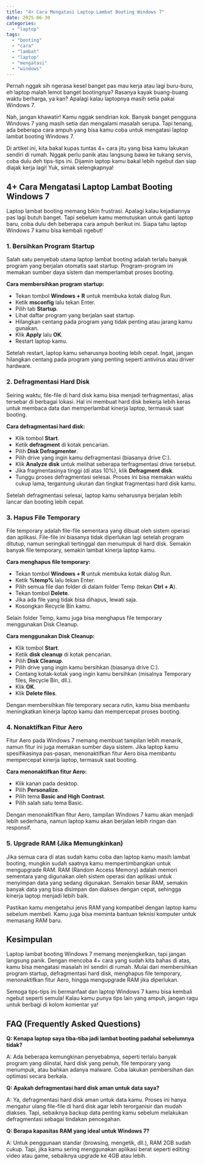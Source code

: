 ```yaml
---
title: "4+ Cara Mengatasi Laptop Lambat Booting Windows 7"
date: 2025-06-30
categories: 
  - "laptop"
tags: 
  - "booting"
  - "cara"
  - "lambat"
  - "laptop"
  - "mengatasi"
  - "windows"
---
```


Pernah nggak sih ngerasa kesel banget pas mau kerja atau lagi buru-buru, eh laptop malah lemot banget bootingnya? Rasanya kayak buang-buang waktu berharga, ya kan? Apalagi kalau laptopnya masih setia pakai Windows 7.

Nah, jangan khawatir! Kamu nggak sendirian kok. Banyak banget pengguna Windows 7 yang masih setia dan mengalami masalah serupa. Tapi tenang, ada beberapa cara ampuh yang bisa kamu coba untuk mengatasi laptop lambat booting Windows 7.

Di artikel ini, kita bakal kupas tuntas 4+ cara jitu yang bisa kamu lakukan sendiri di rumah. Nggak perlu panik atau langsung bawa ke tukang servis, coba dulu deh tips-tips ini. Dijamin laptop kamu bakal lebih ngebut dan siap diajak kerja lagi! Yuk, simak selengkapnya!

## 4+ Cara Mengatasi Laptop Lambat Booting Windows 7

Laptop lambat booting memang bikin frustrasi. Apalagi kalau kejadiannya pas lagi butuh banget. Tapi sebelum kamu memutuskan untuk ganti laptop baru, coba dulu deh beberapa cara ampuh berikut ini. Siapa tahu laptop Windows 7 kamu bisa kembali ngebut!

### 1\. Bersihkan Program Startup

Salah satu penyebab utama laptop lambat booting adalah terlalu banyak program yang berjalan otomatis saat startup. Program-program ini memakan sumber daya sistem dan memperlambat proses booting.

**Cara membersihkan program startup:**

- Tekan tombol **Windows + R** untuk membuka kotak dialog Run.
- Ketik **msconfig** lalu tekan Enter.
- Pilih tab **Startup**.
- Lihat daftar program yang berjalan saat startup.
- Hilangkan centang pada program yang tidak penting atau jarang kamu gunakan.
- Klik **Apply** lalu **OK**.
- Restart laptop kamu.

Setelah restart, laptop kamu seharusnya booting lebih cepat. Ingat, jangan hilangkan centang pada program yang penting seperti antivirus atau driver hardware.

### 2\. Defragmentasi Hard Disk

Seiring waktu, file-file di hard disk kamu bisa menjadi terfragmentasi, alias tersebar di berbagai lokasi. Hal ini membuat hard disk bekerja lebih keras untuk membaca data dan memperlambat kinerja laptop, termasuk saat booting.

**Cara defragmentasi hard disk:**

- Klik tombol **Start**.
- Ketik **defragment** di kotak pencarian.
- Pilih **Disk Defragmenter**.
- Pilih drive yang ingin kamu defragmentasi (biasanya drive C:).
- Klik **Analyze disk** untuk melihat seberapa terfragmentasi drive tersebut.
- Jika fragmentasinya tinggi (di atas 10%), klik **Defragment disk**.
- Tunggu proses defragmentasi selesai. Proses ini bisa memakan waktu cukup lama, tergantung ukuran dan tingkat fragmentasi hard disk kamu.

Setelah defragmentasi selesai, laptop kamu seharusnya berjalan lebih lancar dan booting lebih cepat.

### 3\. Hapus File Temporary

File temporary adalah file-file sementara yang dibuat oleh sistem operasi dan aplikasi. File-file ini biasanya tidak diperlukan lagi setelah program ditutup, namun seringkali tertinggal dan menumpuk di hard disk. Semakin banyak file temporary, semakin lambat kinerja laptop kamu.

**Cara menghapus file temporary:**

- Tekan tombol **Windows + R** untuk membuka kotak dialog Run.
- Ketik **%temp%** lalu tekan Enter.
- Pilih semua file dan folder di dalam folder Temp (tekan **Ctrl + A**).
- Tekan tombol **Delete**.
- Jika ada file yang tidak bisa dihapus, lewati saja.
- Kosongkan Recycle Bin kamu.

Selain folder Temp, kamu juga bisa menghapus file temporary menggunakan Disk Cleanup.

**Cara menggunakan Disk Cleanup:**

- Klik tombol **Start**.
- Ketik **disk cleanup** di kotak pencarian.
- Pilih **Disk Cleanup**.
- Pilih drive yang ingin kamu bersihkan (biasanya drive C:).
- Centang kotak-kotak yang ingin kamu bersihkan (misalnya Temporary files, Recycle Bin, dll.).
- Klik **OK**.
- Klik **Delete files**.

Dengan membersihkan file temporary secara rutin, kamu bisa membantu meningkatkan kinerja laptop kamu dan mempercepat proses booting.

### 4\. Nonaktifkan Fitur Aero

Fitur Aero pada Windows 7 memang membuat tampilan lebih menarik, namun fitur ini juga memakan sumber daya sistem. Jika laptop kamu spesifikasinya pas-pasan, menonaktifkan fitur Aero bisa membantu mempercepat kinerja laptop, termasuk saat booting.

**Cara menonaktifkan fitur Aero:**

- Klik kanan pada desktop.
- Pilih **Personalize**.
- Pilih tema **Basic and High Contrast**.
- Pilih salah satu tema Basic.

Dengan menonaktifkan fitur Aero, tampilan Windows 7 kamu akan menjadi lebih sederhana, namun laptop kamu akan berjalan lebih ringan dan responsif.

### 5\. Upgrade RAM (Jika Memungkinkan)

Jika semua cara di atas sudah kamu coba dan laptop kamu masih lambat booting, mungkin sudah saatnya kamu mempertimbangkan untuk mengupgrade RAM. RAM (Random Access Memory) adalah memori sementara yang digunakan oleh sistem operasi dan aplikasi untuk menyimpan data yang sedang digunakan. Semakin besar RAM, semakin banyak data yang bisa disimpan dan diakses dengan cepat, sehingga kinerja laptop menjadi lebih baik.

Pastikan kamu mengetahui jenis RAM yang kompatibel dengan laptop kamu sebelum membeli. Kamu juga bisa meminta bantuan teknisi komputer untuk memasang RAM baru.

## Kesimpulan

Laptop lambat booting Windows 7 memang menjengkelkan, tapi jangan langsung panik. Dengan mencoba 4+ cara yang sudah kita bahas di atas, kamu bisa mengatasi masalah ini sendiri di rumah. Mulai dari membersihkan program startup, defragmentasi hard disk, menghapus file temporary, menonaktifkan fitur Aero, hingga mengupgrade RAM jika diperlukan.

Semoga tips-tips ini bermanfaat dan laptop Windows 7 kamu bisa kembali ngebut seperti semula! Kalau kamu punya tips lain yang ampuh, jangan ragu untuk berbagi di kolom komentar ya!

## FAQ (Frequently Asked Questions)

**Q: Kenapa laptop saya tiba-tiba jadi lambat booting padahal sebelumnya tidak?**

A: Ada beberapa kemungkinan penyebabnya, seperti terlalu banyak program yang diinstal, hard disk yang penuh, file temporary yang menumpuk, atau bahkan adanya malware. Coba lakukan pembersihan dan optimasi secara berkala.

**Q: Apakah defragmentasi hard disk aman untuk data saya?**

A: Ya, defragmentasi hard disk aman untuk data kamu. Proses ini hanya mengatur ulang file-file di hard disk agar lebih terorganisir dan mudah diakses. Tapi, sebaiknya backup data penting kamu sebelum melakukan defragmentasi sebagai tindakan pencegahan.

**Q: Berapa kapasitas RAM yang ideal untuk Windows 7?**

A: Untuk penggunaan standar (browsing, mengetik, dll.), RAM 2GB sudah cukup. Tapi, jika kamu sering menggunakan aplikasi berat seperti editing video atau game, sebaiknya upgrade ke 4GB atau lebih.
